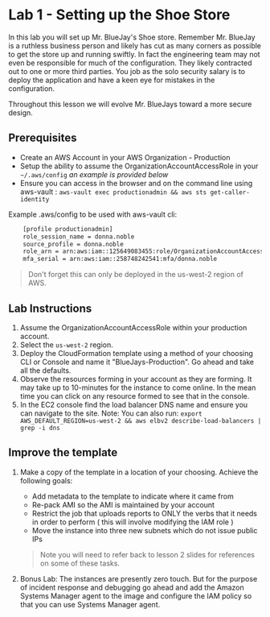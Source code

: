 # Lab 1 - Setting up the Shoe Store

In this lab you will set up Mr. BlueJay's Shoe store.  Remember Mr. BlueJay is a ruthless business person and likely has cut
as many corners as possible to get the store up and running swiftly.  In fact the engineering team may not even be responsible
for much of the configuration.  They likely contracted out to one or more third parties.  You job as the solo security salary is
to deploy the application and have a keen eye for mistakes in the configuration.  

Throughout this lesson we will evolve Mr. BlueJays toward a more secure design.

## Prerequisites

* Create an AWS Account in your AWS Organization - Production
* Setup the ability to assume the OrganizationAccountAccessRole in your `~/.aws/config` _an example is provided below_
* Ensure you can access in the browser and on the command line using aws-vault : `aws-vault exec productionadmin && aws sts get-caller-identity`

Example .aws/config to be used with aws-vault cli:
```bash
    [profile productionadmin]
    role_session_name = donna.noble
    source_profile = donna.noble
    role_arn = arn:aws:iam::125649083455:role/OrganizationAccountAccessRole
    mfa_serial = arn:aws:iam::258748242541:mfa/donna.noble
```

> Don't forget this can only be deployed in the us-west-2 region of AWS.

## Lab Instructions

1. Assume the OrganizationAccountAccessRole within your production account.
2. Select the `us-west-2` region.
3. Deploy the CloudFormation template using a method of your choosing CLI or Console and name it "BlueJays-Production".  Go ahead and take all the defaults.
4. Observe the resources forming in your account as they are forming.  It may take up to 10-minutes for the instance to come online.  In the mean time you can click on any resource formed to see that in the console.
5. In the EC2 console find the load balancer DNS name and ensure you can navigate to the site.  Note: You can also run: `export AWS_DEFAULT_REGION=us-west-2 && aws elbv2 describe-load-balancers | grep -i dns`

## Improve the template

1. Make a copy of the template in a location of your choosing.  Achieve the following goals:
    * Add metadata to the template to indicate where it came from
    * Re-pack AMI so the AMI is maintained by your account
    * Restrict the job that uploads reports to ONLY the verbs that it needs in order to perform ( this will involve modifying the IAM role )
    * Move the instance into three new subnets which do not issue public IPs

    > Note you will need to refer back to lesson 2 slides for references on some of these tasks.

2. Bonus Lab:  The instances are presently zero touch.  But for the purpose of incident response and debugging go ahead and add the Amazon Systems Manager agent to the image and configure the IAM policy so that you can use Systems Manager agent.